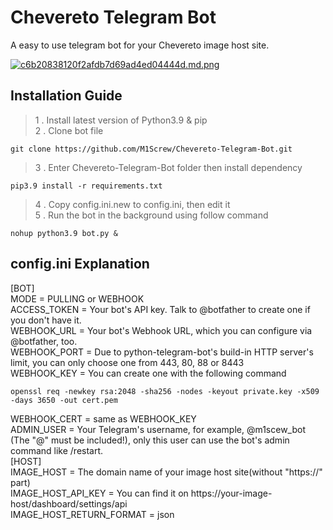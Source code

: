 # Chevereto Telegram Bot   

A easy to use telegram bot for your Chevereto image host site.    

[![c6b20838120f2afdb7d69ad4ed04444d.md.png](https://i.jpg.dog/img/c6b20838120f2afdb7d69ad4ed04444d.md.png)](https://jpg.dog/i/Z2dCG)

## Installation Guide   
> 1 . Install latest version of Python3.9 & pip   
> 2 . Clone bot file

    git clone https://github.com/M1Screw/Chevereto-Telegram-Bot.git

> 3 . Enter Chevereto-Telegram-Bot folder then install dependency

    pip3.9 install -r requirements.txt

> 4 . Copy config.ini.new to config.ini, then edit it   
> 5 . Run the bot in the background using follow command

    nohup python3.9 bot.py &

## config.ini Explanation 
[BOT]   
MODE = PULLING or WEBHOOK    
ACCESS_TOKEN = Your bot's API key. Talk to @botfather to create one if you don't have it.  
WEBHOOK_URL = Your bot's Webhook URL, which you can configure via @botfather, too.   
WEBHOOK_PORT = Due to python-telegram-bot's build-in HTTP server's limit, you can only choose one from 443, 80, 88 or 8443      
WEBHOOK_KEY = You can create one with the following command    

    openssl req -newkey rsa:2048 -sha256 -nodes -keyout private.key -x509 -days 3650 -out cert.pem    

WEBHOOK_CERT = same as WEBHOOK_KEY    
ADMIN_USER = Your Telegram's username, for example, @m1scew_bot (The "@" must be included!), only this user can use the bot's admin command like /restart.   
[HOST]   
IMAGE_HOST = The domain name of your image host site(without "https://" part)   
IMAGE_HOST_API_KEY = You can find it on https://your-image-host/dashboard/settings/api   
IMAGE_HOST_RETURN_FORMAT = json
